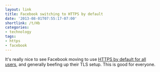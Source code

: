 ```yaml
---
layout: link
title: Facebook switching to HTTPS by default
date: '2013-08-01T07:55:17-07:00'
shortlink: /t/Hb
categories:
- technology
tags:
- https
- facebook
---
```

It's really nice to see Facebook moving to use [HTTPS by default for all users][https], and generally beefing up their
TLS setup.  This is good for everyone.

[https]: https://www.facebook.com/notes/facebook-engineering/secure-browsing-by-default/10151590414803920
